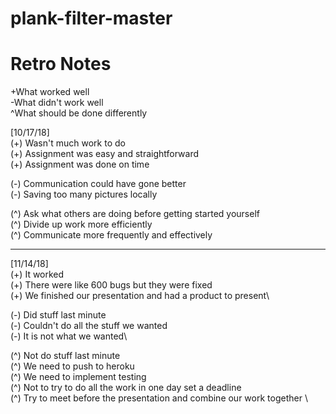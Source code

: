 # plank-filter-master

# Retro Notes
+What worked well\
-What didn't work well\
^What should be done differently

[10/17/18]\
  (+) Wasn't much work to do \
  (+) Assignment was easy and straightforward\
  (+) Assignment was done on time
  
  (-) Communication could have gone better\
  (-) Saving too many pictures locally
  
  (^) Ask what others are doing before getting started yourself\
  (^) Divide up work more efficiently\
  (^) Communicate more frequently and effectively 
  
-------------------------------------------------------
[11/14/18]\
  (+) It worked\
  (+) There were like 600 bugs but they were fixed\
  (+) We finished our presentation and had a product to present\
  
  (-) Did stuff last minute \
  (-) Couldn't do all the stuff we wanted\
  (-) It is not what we wanted\
  
  (^) Not do stuff last minute\
  (^) We need to push to heroku \
  (^) We need to implement testing \
  (^) Not to try to do all the work in one day set a deadline \
  (^) Try to meet before the presentation and combine our work together \
